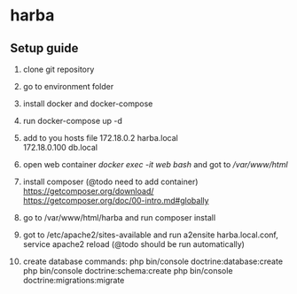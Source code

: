 # harba

## Setup guide
1. clone git repository
2. go to environment folder
3. install docker and docker-compose
4. run docker-compose up -d
5. add to you hosts file 
    172.18.0.2 harba.local  
    172.18.0.100 db.local
6. open web container *docker exec -it web bash* and got to */var/www/html*
7. install composer (@todo need to add container)  
    https://getcomposer.org/download/  
    https://getcomposer.org/doc/00-intro.md#globally  
8. go to /var/www/html/harba and run composer install
9. got to /etc/apache2/sites-available and run a2ensite harba.local.conf, service apache2 reload (@todo should be run automatically)

10. create database commands:
php bin/console doctrine:database:create
php bin/console doctrine:schema:create
php bin/console doctrine:migrations:migrate

